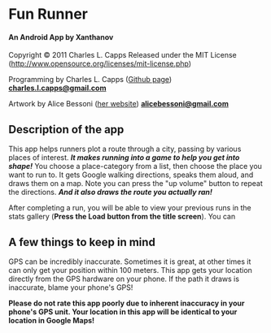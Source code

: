 <h1> Fun Runner </h1>
<h4> An Android App by Xanthanov </h4>

Copyright &copy; 2011 Charles L. Capps
Released under the MIT License (<a href="http://www.opensource.org/licenses/mit-license.php">http://www.opensource.org/licenses/mit-license.php</a>)

Programming by Charles L. Capps (<a href="https://www.github.com/Xanthanov">Github page</a>)
	<b>charles.l.capps@gmail.com</b>

Artwork by Alice Bessoni (<a href="http://www.alicebessoni.com/">her website</a>) 
	<b>alicebessoni@gmail.com</b>

<h2>Description of the app</h2>

<p>
	This app helps runners plot a route through a city, passing by various places of interest. 
<b><i>It makes running into a game to help you get into shape!</b></i> You choose a place-category from a list, 
then choose the place you want to run to. It gets Google walking directions, speaks them aloud, and draws them on a map. 
Note you can press the "up volume" button to repeat the directions. <b><i>And it also draws the route you actually ran!</b></i>
</p>

<p>
	After completing a run, you will be able to view your previous runs in the stats gallery (<b>Press the Load button from the title screen</b>). 
You can 	
</p>


<h2>A few things to keep in mind</h2>

<p>
	GPS can be incredibly inaccurate. Sometimes it is great, at other times it can only get your position within 100 meters. This app
gets your location directly from the GPS hardware on your phone. If the path it draws is inaccurate, blame your phone&apos;s GPS! 

<b>Please do not rate this app poorly due to inherent inaccuracy in your phone&apos;s GPS unit. Your location in this app will be identical 
to your location in Google Maps!</b>
</p>
